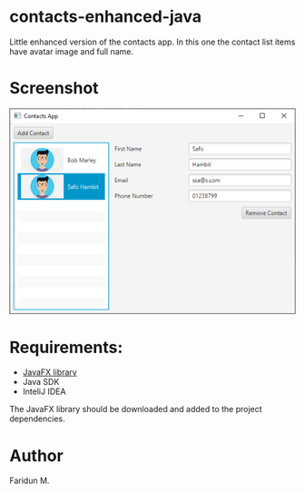 # contacts-enhanced-java
Little enhanced version of the contacts app. In this one the contact list items have avatar image and full name.

# Screenshot
![screenshot](https://github.com/fariduca/contacts-enhanced-java/blob/main/img/screenshot.PNG)

# Requirements:
- [JavaFX library](https://openjfx.io/)
- Java SDK
- InteliJ IDEA

The JavaFX library should be downloaded and added to the project dependencies.

# Author 
Faridun M.

